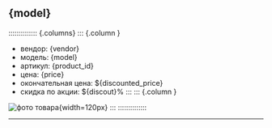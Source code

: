 ## {model}
:::::::::::::: {.columns}
::: {.column }
* вендор: {vendor}
* модель: {model}
* артикул: {product_id}
* цена: {price}
* окончательная цена: ${discounted_price}
* скидка по акции: ${discout}%
:::
::: {.column }

![фото товара](pic/{product_id}.png){width=120px}
:::
::::::::::::::

* * * 
